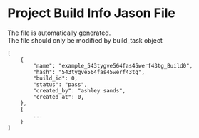 # Project Build Info Jason File

The file is automatically generated.  
The file should only be modified by build_task object   

```
[
    {
        "name": "example_543tygve564fas45werf43tg_Build0",
        "hash": "543tygve564fas45werf43tg",
        "build_id": 0,
        "status": "pass",
        "created_by": "ashley sands",
        "created_at": 0,
    },
    {
        ...
    }
]
```
